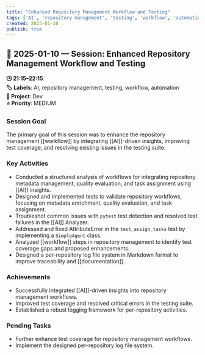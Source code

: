 ```yaml
---
title: "Enhanced Repository Management Workflow and Testing"
tags: ['AI', 'repository management', 'testing', 'workflow', 'automation']
created: 2025-01-10
publish: true
---
```


## 📅 2025-01-10 — Session: Enhanced Repository Management Workflow and Testing

**🕒 21:15–22:15**  
**🏷️ Labels**: AI, repository management, testing, workflow, automation  
**📂 Project**: Dev  
**⭐ Priority**: MEDIUM  


### Session Goal
The primary goal of this session was to enhance the repository management [[workflow]] by integrating [[AI]]-driven insights, improving test coverage, and resolving existing issues in the testing suite.

### Key Activities
- Conducted a structured analysis of workflows for integrating repository metadata management, quality evaluation, and task assignment using [[AI]] insights.
- Designed and implemented tests to validate repository workflows, focusing on metadata enrichment, quality evaluation, and task assignment.
- Troubleshot common issues with `pytest` test detection and resolved test failures in the [[AI]] Analyzer.
- Addressed and fixed AttributeError in the `test_assign_tasks` test by implementing a `SimpleAgent` class.
- Analyzed [[workflow]] steps in repository management to identify test coverage gaps and proposed enhancements.
- Designed a per-repository log file system in Markdown format to improve traceability and [[documentation]].

### Achievements
- Successfully integrated [[AI]]-driven insights into repository management workflows.
- Improved test coverage and resolved critical errors in the testing suite.
- Established a robust logging framework for per-repository activities.

### Pending Tasks
- Further enhance test coverage for repository management workflows.
- Implement the designed per-repository log file system.
